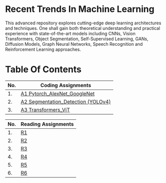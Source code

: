 # Recent Trends In Machine Learning

This advanced repository explores cutting-edge deep learning architectures and techniques. One shall gain both theoretical understanding and practical experience with state-of-the-art models including CNNs, Vision Transformers, Object Segmentation, Self-Supervised Learning, GANs, Diffusion Models, Graph Neural Networks, Speech Recognition and Reinforcement Learning approaches.

# Table Of Contents

|No.|Coding Assignments|
|---|-------------------|
|1. |<a href="https://github.com/aryashah2k/RTML/tree/main/A1">A1 Pytorch_AlexNet_GoogleNet</a>|
|2. |<a href="https://github.com/aryashah2k/RTML/tree/main/A2">A2 Segmentation_Detection (YOLOv4)</a>|
|3. |<a href="https://github.com/aryashah2k/RTML/tree/main/A3">A3 Transformers_ViT</a>|

|No.|Reading Assignments|
|---|-------------------|
|1.|<a href="https://github.com/aryashah2k/RTML/tree/main/Reading%20Assignments/R1">R1</a>|
|2.|<a href="https://github.com/aryashah2k/RTML/tree/main/Reading%20Assignments/R2">R2</a>|
|3.|<a href="https://github.com/aryashah2k/RTML/tree/main/Reading%20Assignments/R3">R3</a>|
|4.|<a href="https://github.com/aryashah2k/RTML/tree/main/Reading%20Assignments/R4">R4</a>|
|5.|<a href="https://github.com/aryashah2k/RTML/tree/main/Reading%20Assignments/R5">R5</a>|
|6.|<a href="https://github.com/aryashah2k/RTML/tree/main/Reading%20Assignments/R6">R6</a>|






